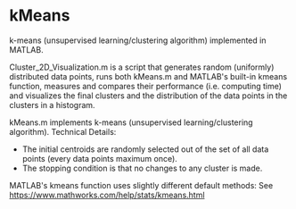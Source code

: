 # kMeans
k-means (unsupervised learning/clustering algorithm) implemented in MATLAB. 

Cluster_2D_Visualization.m is a script that generates random (uniformly) distributed data points, 
runs both kMeans.m and MATLAB's built-in kmeans function, measures and compares their performance (i.e. computing time)
and visualizes the final clusters and the distribution of the data points in the clusters in a histogram.

kMeans.m implements k-means (unsupervised learning/clustering algorithm). Technical Details:
- The initial centroids are randomly selected out of the set of all data points (every data points maximum once).
- The stopping condition is that no changes to any cluster is made.

MATLAB's kmeans function uses slightly different default methods: See https://www.mathworks.com/help/stats/kmeans.html
